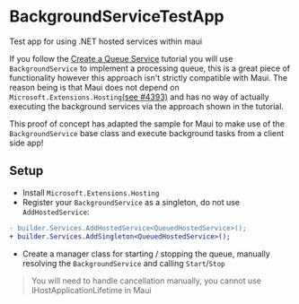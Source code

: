 # BackgroundServiceTestApp

Test app for using .NET hosted services within maui

If you follow the [Create a Queue Service](https://learn.microsoft.com/en-us/dotnet/core/extensions/queue-service) tutorial you will use `BackgroundService` to implement a processing queue, this is a great piece of functionality however this approach isn't strictly compatible with Maui. The reason being is that Maui does not depend on `Microsoft.Extensions.Hosting`[(see #4393)](https://github.com/dotnet/maui/issues/4393) and has no way of actually executing the background services via the approach shown in the tutorial.

This proof of concept has adapted the sample for Maui to make use of the `BackgroundService` base class and execute background tasks from a client side app!

## Setup

- Install `Microsoft.Extensions.Hosting`
- Register your `BackgroundService` as a singleton, do not use `AddHostedService`:
```diff
- builder.Services.AddHostedService<QueuedHostedService>();
+ builder.Services.AddSingleton<QueuedHostedService>();
```
- Create a manager class for starting / stopping the queue, manually resolving the `BackgroundService` and calling `Start`/`Stop`
> You will need to handle cancellation manually, you cannot use IHostApplicationLifetime in Maui
